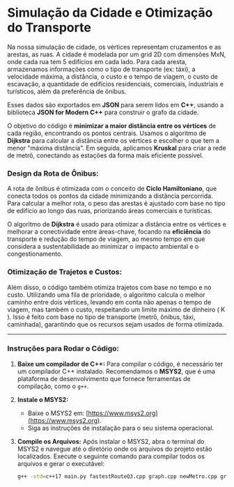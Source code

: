 # Simulação da Cidade e Otimização do Transporte

Na nossa simulação de cidade, os vértices representam cruzamentos e as arestas, as ruas. A cidade é modelada por um grid 2D com dimensões MxN, onde cada rua tem 5 edifícios em cada lado. Para cada aresta, armazenamos informações como o tipo de transporte (ex: táxi), a velocidade máxima, a distância, o custo e o tempo de viagem, o custo de escavação, a quantidade de edifícios residenciais, comerciais, industriais e turísticos, além da preferência de ônibus.

Esses dados são exportados em **JSON** para serem lidos em **C++**, usando a biblioteca **JSON for Modern C++** para construir o grafo da cidade.

O objetivo do código é **minimizar a maior distância entre os vértices** de cada região, encontrando os pontos centrais. Usamos o algoritmo de **Dijkstra** para calcular a distância entre os vértices e escolher o que tem a menor "máxima distância". Em seguida, aplicamos **Kruskal** para criar a rede de metrô, conectando as estações da forma mais eficiente possível.

### **Design da Rota de Ônibus:**
A rota de ônibus é otimizada com o conceito de **Ciclo Hamiltoniano**, que conecta todos os pontos da cidade minimizando a distância percorrida. Para calcular a melhor rota, o peso das arestas é ajustado com base no tipo de edifício ao longo das ruas, priorizando áreas comerciais e turísticas.

O algoritmo de **Dijkstra** é usado para otimizar a distância entre os vértices e melhorar a conectividade entre áreas-chave, focando na **eficiência** do transporte e redução do tempo de viagem, ao mesmo tempo em que considera a sustentabilidade ao minimizar o impacto ambiental e o congestionamento.

### **Otimização de Trajetos e Custos:**
Além disso, o código também otimiza trajetos com base no tempo e no custo. Utilizando uma fila de prioridade, o algoritmo calcula o melhor caminho entre dois vértices, levando em conta não apenas o tempo de viagem, mas também o custo, respeitando um limite máximo de dinheiro \( K \). Isso é feito com base no tipo de transporte (metrô, ônibus, táxi, caminhada), garantindo que os recursos sejam usados de forma otimizada.

---

### **Instruções para Rodar o Código:**

1. **Baixe um compilador de C++:** 
   Para compilar o código, é necessário ter um compilador C++ instalado. Recomendamos o **MSYS2**, que é uma plataforma de desenvolvimento que fornece ferramentas de compilação, como o `g++`.

2. **Instale o MSYS2:**
   - Baixe o MSYS2 em: [https://www.msys2.org](https://www.msys2.org).
   - Siga as instruções de instalação para o seu sistema operacional.

3. **Compile os Arquivos:**
   Após instalar o MSYS2, abra o terminal do MSYS2 e navegue até o diretório onde os arquivos do projeto estão localizados. Execute o seguinte comando para compilar todos os arquivos e gerar o executável:

   ```bash
   g++ -std=c++17 main.py fastestRouteQ3.cpp graph.cpp newMetro.cpp graph.cpp -o PathSeekerAlgorithm
